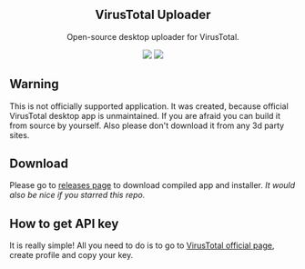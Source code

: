 <h2 align="center">VirusTotal Uploader</h2>
<p align="center">Open-source desktop uploader for VirusTotal.</p>
<p align="center">
<img src="https://badges.gitter.im/VirusTotalUploader/Lobby.svg" href="https://gitter.im/VirusTotalUploader/Lobby?utm_source=badge&utm_medium=badge&utm_campaign=pr-badge&utm_content=badge" />
<img src="https://ci.appveyor.com/api/projects/status/ulpfhv1v32bhwaju?svg=true" href="(https://ci.appveyor.com/project/SamuelTulach/virustotaluploader" />
</p>

## Warning
This is not officially supported application. It was created, because official VirusTotal desktop app is unmaintained. If you are afraid you can build it from source by yourself. Also please don't download it from any 3d party sites.

## Download
Please go to [releases page](https://github.com/SamuelTulach/VirusTotalUploader/releases) to download compiled app and installer. *It would also be nice if you starred this repo.*

## How to get API key
It is really simple! All you need to do is to go to [VirusTotal official page](https://www.virustotal.com/), create profile and copy your key.
